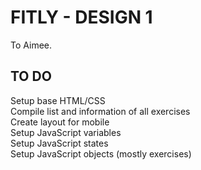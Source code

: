 # FITLY - DESIGN 1
To Aimee.

## TO DO
Setup base HTML/CSS  
Compile list and information of all exercises  
Create layout for mobile  
Setup JavaScript variables  
Setup JavaScript states  
Setup JavaScript objects (mostly exercises)  